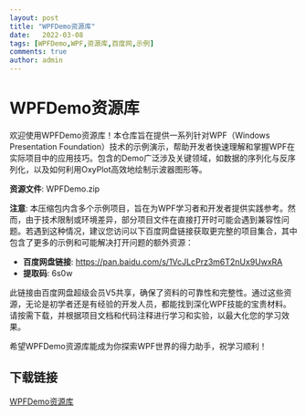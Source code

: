 ```yaml
---
layout: post
title: "WPFDemo资源库"
date:   2022-03-08
tags: [WPFDemo,WPF,资源库,百度网,示例]
comments: true
author: admin
---
```

# WPFDemo资源库

欢迎使用WPFDemo资源库！本仓库旨在提供一系列针对WPF（Windows Presentation Foundation）技术的示例演示，帮助开发者快速理解和掌握WPF在实际项目中的应用技巧。包含的Demo广泛涉及关键领域，如数据的序列化与反序列化，以及如何利用OxyPlot高效地绘制示波器图形等。

**资源文件**: WPFDemo.zip

**注意**: 本压缩包内含多个示例项目，旨在为WPF学习者和开发者提供实践参考。然而，由于技术限制或环境差异，部分项目文件在直接打开时可能会遇到兼容性问题。若遇到这种情况，建议您访问以下百度网盘链接获取更完整的项目集合，其中包含了更多的示例和可能解决打开问题的额外资源：

- **百度网盘链接**: https://pan.baidu.com/s/1VcJLcPrz3m6T2nUx9UwxRA 
- **提取码**: 6s0w 

此链接由百度网盘超级会员V5共享，确保了资料的可靠性和完整性。通过这些资源，无论是初学者还是有经验的开发人员，都能找到深化WPF技能的宝贵材料。请按需下载，并根据项目文档和代码注释进行学习和实验，以最大化您的学习效果。

希望WPFDemo资源库能成为你探索WPF世界的得力助手，祝学习顺利！

## 下载链接

[WPFDemo资源库](https://pan.quark.cn/s/2671e94f5bfd)